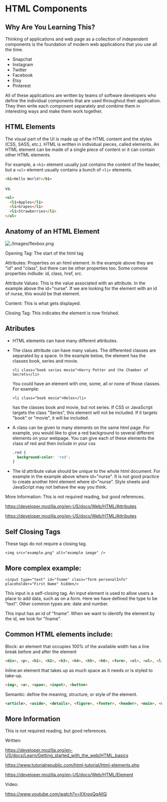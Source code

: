 # HTML Components

## Why Are You Learning This?

Thinking of applications and web page as a collection of independent components is the foundation of modern web applications that you use all the time.

* Snapchat
* Instagram
* Twitter
* Facebook
* Etsy
* Pinterest

All of these applications are written by teams of software developers who define the individual components that are used throughout their application. They then write each component separately and combine them in interesting ways and make them work together.

## HTML Elements

The visual part of the UI is made up of the HTML content and the styles (CSS, SASS, etc.).  HTML is written in individual pieces, called elements.  An HTML element can be made of a single piece of content or it can contain other HTML elements.  

For example, a `<h1>` element usually just contains the content of the header, but a `<ul>` element usually contains a bunch of `<li>` elements.  

```html
<h1>Hello World!</h1>
```

vs. 

```html
<ul>
  <li>Apples</li>
  <li>Grapes</li>
  <li>Strawberries</li>
</ul>
```


## Anatomy of an HTML Element

![./Images/flexbox.png](https://github.com/nashville-software-school/client-side-mastery/blob/E20/HTML_CSS_FLEXBOX/Images/HTML_Tag_Anatomy.png)

Opening Tag: The start of the html tag

Attributes: Properties on an html element.  In the example above they are "id" and "class", but there can be other properties too.  Some comone properties indlude: id, class, href, src.   

Attribute Values: This is the value associated with an attribute.  In the example above the id="nurse".  If we are looking for the element with an id of nurse, this would be that element.  

Content: This is what gets displayed.  

Closing Tag: This indicates the element is now finished.  

## Atributes

- HTML elements can have many different attributes.

- The class attribute can have many values.  The differented classes are separated by a space.  In the example below, the element has the classes book, series and movie.

  `<li class="book series movie">Harry Potter and the Chamber of Secrets</li>`

  You could have an element with one, some, all or none of those classes.  For example:

    `<li class="book movie">Holes</li>`

  has the classes book and movie, but not series.  If CSS or JavaScript targets the class "Series", this element will not be included.  If it targets "book" or "movie", it will be included.

- A class can be given to many elements on the same html page.  For example, you would like to give a red background to several different elements on your webpage.  You can give each of these elements the class of red and then include in your css

  ```css
  .red {
    background-color: 'red';
  }
  ```

- The id attribute value should be unique to the whole html document.  For example in the example above where id="nurse".  It is not good practice to create another html element where id="nurse".  Style sheets and JavaScript may not behave the way you think.

More Information: This is not required reading, but good references.

https://developer.mozilla.org/en-US/docs/Web/HTML/Attributes

https://developer.mozilla.org/en-US/docs/Web/HTML/Attributes

## Self Closing Tags

These tags do not require a closing tag.  

`<img src="example.png" alt="example image" />`

## More complex example:
`<input type="text" id="fname" class="form personalInfo" placeholder="First Name" hidden/>`

This input is a self-closing tag.  An input element is used to allow users a place to add data, such as on a form.  Here we have defined the type to be "text".  Other common types are: date and number.

This input has an id of "fname".  When we want to identify the element by the id, we look for "fname". 


## Common HTML elements include:

Block: an element that occupies 100% of the available width has a line break before and after the element
```html
<div>, <p>, <h1>, <h2>, <h3>, <h4>, <h5>, <h6>, <form>, <ol>, <ul>, <li>,  
```

Inline:an element that takes up as much space as it needs or is styled to take-up.
```html
<img>, <a>, <span>, <input>, <button>
```
Semantic:  define the meaning, structure, or style of the element. 
```html
<article>, <aside>, <details>, <figure>, <footer>, <header>, <main>, <nav>, <section>, <summary>
```

## More Information

This is not required reading, but good references.

Written:

  https://developer.mozilla.org/en-US/docs/Learn/Getting_started_with_the_web/HTML_basics

  https://www.tutorialrepublic.com/html-tutorial/html-elements.php

  https://developer.mozilla.org/en-US/docs/Web/HTML/Element

Video:

 https://www.youtube.com/watch?v=XXrpsQqAlIQ

 
